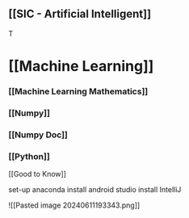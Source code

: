
## [[SIC - Artificial Intelligent]]
T

# [[Machine Learning]]
### [[Machine Learning Mathematics]] 

### [[Numpy]]
### [[Numpy Doc]]

### [[Python]]


[[Good to Know]]

set-up anaconda
install android studio
install IntelliJ

![[Pasted image 20240611193343.png]]

